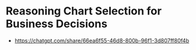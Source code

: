 # Reasoning Chart Selection for Business Decisions
* https://chatgpt.com/share/66ea6f55-46d8-800b-96f1-3d807ff80f4b